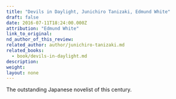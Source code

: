 ```yaml
---
title: "Devils in Daylight, Junichiro Tanizaki, Edmund White"
draft: false
date: 2016-07-11T18:24:00.000Z
attribution: "Edmund White"
link_to_original:
nd_author_of_this_review:
related_author: author/junichiro-tanizaki.md
related_books:
  - book/devils-in-daylight.md
description:
weight:
layout: none
---
```

The outstanding Japanese novelist of this century.

